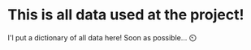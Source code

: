 # This is all data used at the project!
I'l put a dictionary of all data here! Soon as possible... ⏲️ 
